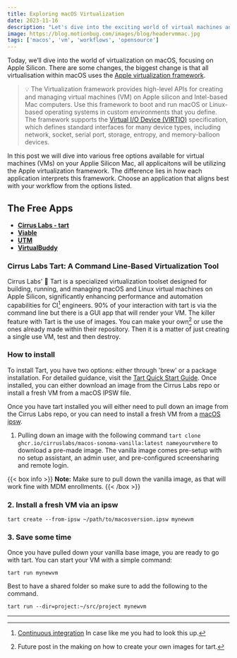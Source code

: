 ```yaml
---
title: Exploring macOS Virtualization
date: 2023-11-16
description: "Let's dive into the exciting world of virtual machines and discover some awesome ways to test our workflows. Things may have changed a bit, but that's just more reason for us to team up and uncover the best strategies together."
image: https://blog.motionbug.com/images/blog/headervmmac.jpg
tags: ['macos', 'vm', 'workflows', 'opensource']
---
```


Today, we’ll dive into the world of virtualization on macOS, focusing on Apple Silicon. There are some changes, the biggest change is that all virtualisation within macOS uses the [Apple virtualization framework](https://developer.apple.com/documentation/virtualization).

> 💡 The Virtualization framework provides high-level APIs for creating
> and managing virtual machines (VM) on Apple silicon and Intel-based
> Mac computers. Use this framework to boot and run macOS or Linux-based
> operating systems in custom environments that you define. The
> framework supports the [Virtual I/O Device
> (VIRTIO)](https://docs.oasis-open.org/virtio/virtio/v1.1/csprd01/virtio-v1.1-csprd01.html)
> specification, which defines standard interfaces for many device
> types, including network, socket, serial port, storage, entropy, and
> memory-balloon devices.

In this post we will dive into various free options available for virtual machines (VMs) on your Applie Silicon Mac, all applicaitons will be utilizing the Apple virtualization framework. The difference lies in how each application interprets this framework. Choose an application that aligns best with your workflow from the options listed.

## The Free Apps

- [**Cirrus Labs - tart**](https://tart.run/)
- [**Viable**](https://eclecticlight.co/2022/07/14/introducing-viable-to-virtualise-macos-on-apple-silicon-macs/)
- [**UTM**](https://github.com/utmapp/UTM)
- [**VirtualBuddy**](https://github.com/insidegui/VirtualBuddy#virtualbuddy)

### Cirrus Labs Tart: A Command Line-Based Virtualization Tool

Cirrus Labs' 🥧 Tart is a specialized virtualization toolset designed for building, running, and managing macOS and Linux virtual machines on Apple Silicon, significantly enhancing performance and automation capabilities for CI[^1] engineers. 90% of your interaction with tart is via the command line but there is a GUI app that will render your VM. The killer feature with Tart is the use of images. You can make your own[^2] or use the ones already made within their repository. Then it is a matter of just creating a single use VM, test and then destroy.

### How to install

To install Tart, you have two options: either through 'brew' or a package installation. For detailed guidance, visit the [Tart Quick Start Guide](https://tart.run/quick-start/). Once installed, you can either download an image from the Cirrus Labs repo or install a fresh VM from a macOS IPSW file.

Once you have tart installed you will either need to pull down an image from the Cirrus Labs repo, or you can need to install a fresh VM from a [macOS ipsw](https://mrmacintosh.com/apple-silicon-m1-full-macos-restore-ipsw-firmware-files-database/).

1. Pulling down an image with the following command `tart clone ghcr.io/cirruslabs/macos-sonoma-vanilla:latest nameyourvmhere` to download a pre-made image. The vanilla image comes pre-setup with no setup assistant, an admin user, and pre-configured screensharing and remote login.

{{< box info >}}
**Note:** Make sure to pull down the vanilla image, as that will work fine with MDM enrollments.
{{< /box >}}

### 2. Install a fresh VM via an ipsw

```shell
tart create --from-ipsw ~/path/to/macosversion.ipsw mynewvm
```

### 3. Save some time

Once you have pulled down your vanilla base image, you are ready to go with tart. You can start your VM with a simple command:

```shell
tart run mynewvm
```

Best to have a shared folder so make sure to add the following to the command.

```shell
tart run --dir=project:~/src/project mynewvm
```
---


[^1]: [Continuous integration](https://en.wikipedia.org/wiki/Continuous_integration) In case like me you had to look this up.

[^2]: Future post in the making on how to create your own images for tart.
